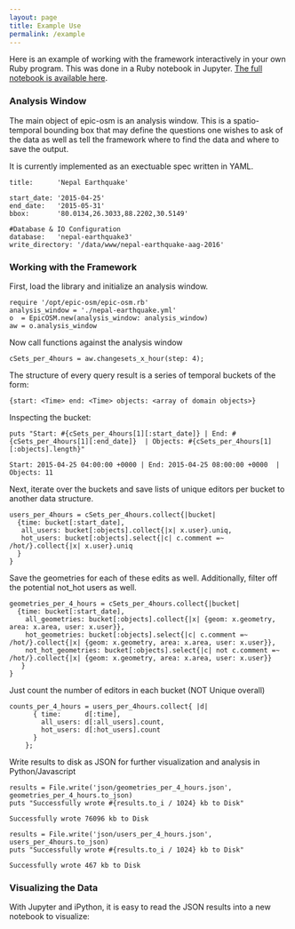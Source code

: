 ```yaml
---
layout: page
title: Example Use
permalink: /example
---
```


Here is an example of working with the framework interactively in your own Ruby program. This was done in a Ruby notebook in Jupyter.  [The full notebook is available here](https://gist.github.com/jenningsanderson/83333abfdc7964ad7e31453c0412a17a).

### Analysis Window
The main object of epic-osm is an analysis window. This is a spatio-temporal bounding box that may define the questions one wishes to ask of the data as well as tell the framework where to find the data and where to save the output.

It is currently implemented as an exectuable spec written in YAML.

    title:      'Nepal Earthquake'
    
    start_date: '2015-04-25'
    end_date:   '2015-05-31'     
    bbox:       '80.0134,26.3033,88.2202,30.5149'

    #Database & IO Configuration
    database:   'nepal-earthquake3'
    write_directory: '/data/www/nepal-earthquake-aag-2016'

### Working with the Framework
First, load the library and initialize an analysis window.

    require '/opt/epic-osm/epic-osm.rb'
    analysis_window = './nepal-earthquake.yml'
    o  = EpicOSM.new(analysis_window: analysis_window)
    aw = o.analysis_window
    
Now call functions against the analysis window

    cSets_per_4hours = aw.changesets_x_hour(step: 4);

The structure of every query result is a series of temporal buckets of the form: 
    
    {start: <Time> end: <Time> objects: <array of domain objects>}

Inspecting the bucket:

    puts "Start: #{cSets_per_4hours[1][:start_date]} | End: #{cSets_per_4hours[1][:end_date]}  | Objects: #{cSets_per_4hours[1][:objects].length}"
    
```Start: 2015-04-25 04:00:00 +0000 | End: 2015-04-25 08:00:00 +0000  | Objects: 11```

Next, iterate over the buckets and save lists of unique editors per bucket to another data structure.

    users_per_4hours = cSets_per_4hours.collect{|bucket| 
      {time: bucket[:start_date],
       all_users: bucket[:objects].collect{|x| x.user}.uniq,
       hot_users: bucket[:objects].select{|c| c.comment =~ /hot/}.collect{|x| x.user}.uniq
      }
    }

Save the geometries for each of these edits as well. Additionally, filter off the potential not_hot users as well.

    geometries_per_4_hours = cSets_per_4hours.collect{|bucket| 
      {time: bucket[:start_date],
        all_geometries: bucket[:objects].collect{|x| {geom: x.geometry, area: x.area, user: x.user}},
        hot_geometries: bucket[:objects].select{|c| c.comment =~ /hot/}.collect{|x| {geom: x.geometry, area: x.area, user: x.user}},
        not_hot_geometries: bucket[:objects].select{|c| not c.comment =~ /hot/}.collect{|x| {geom: x.geometry, area: x.area, user: x.user}}
       }
    }

Just count the number of editors in each bucket (NOT Unique overall)

    counts_per_4_hours = users_per_4hours.collect{ |d| 
          { time:      d[:time],
            all_users: d[:all_users].count,
            hot_users: d[:hot_users].count
          }
        };
        
Write results to disk as JSON for further visualization and analysis in Python/Javascript

    results = File.write('json/geometries_per_4_hours.json', geometries_per_4_hours.to_json)
    puts "Successfully wrote #{results.to_i / 1024} kb to Disk"

```Successfully wrote 76096 kb to Disk```

    results = File.write('json/users_per_4_hours.json', users_per_4hours.to_json)
    puts "Successfully wrote #{results.to_i / 1024} kb to Disk"
    
```Successfully wrote 467 kb to Disk```

### Visualizing the Data
With Jupyter and iPython, it is easy to read the JSON results into a new notebook to visualize:

<script src="https://gist.github.com/jenningsanderson/1727ead2523c01861843af08af8cbd5b.js"></script>

